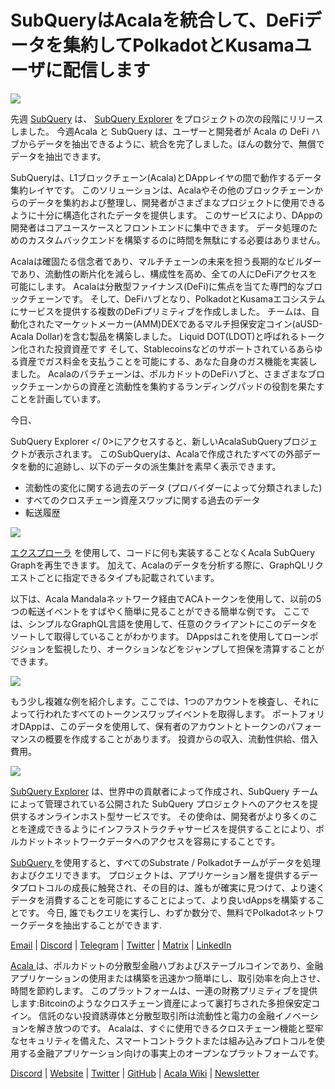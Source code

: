 # SubQueryはAcalaを統合して、DeFiデータを集約してPolkadotとKusamaユーザに配信します

![](https://miro.medium.com/max/1400/1*cg4kJs0WEcyPP73EAtHomA.png)

先週 [SubQuery](https://www.subquery.network/) は、 [SubQuery Explorer](https://explorer.subquery.network/) をプロジェクトの次の段階にリリースしました。 今週Acala と SubQuery は、ユーザーと開発者が Acala の DeFi ハブからデータを抽出できるように、統合を完了しました。ほんの数分で、無償でデータを抽出できます。

SubQueryは、L1ブロックチェーン(Acala)とDAppレイヤの間で動作するデータ集約レイヤです。 このソリューションは、Acalaやその他のブロックチェーンからのデータを集約および整理し、開発者がさまざまなプロジェクトに使用できるように十分に構造化されたデータを提供します。 このサービスにより、DAppの開発者はコアユースケースとフロントエンドに集中できます。 データ処理のためのカスタムバックエンドを構築するのに時間を無駄にする必要はありません。

Acalaは確固たる信念者であり、マルチチェーンの未来を担う長期的なビルダーであり、流動性の断片化を減らし、構成性を高め、全ての人にDeFiアクセスを可能にします。 Acalaは分散型ファイナンス(DeFi)に焦点を当てた専門的なブロックチェーンです。 そして、DeFiハブとなり、PolkadotとKusamaエコシステムにサービスを提供する複数のDeFiプリミティブを作成しました。 チームは、自動化されたマーケットメーカー(AMM)DEXであるマルチ担保安定コイン(aUSD-Acala Dollar)を含む製品を構築しました。 Liquid DOT(LDOT)と呼ばれるトークン化された投資資産です そして、Stablecoinsなどのサポートされているあらゆる資産でガス料金を支払うことを可能にする、あなた自身のガス機能を実装しました。 Acalaのパラチェーンは、ポルカドットのDeFiハブと、さまざまなブロックチェーンからの資産と流動性を集約するランディングパッドの役割を果たすことを計画しています。

今日、

 SubQuery Explorer </ 0>にアクセスすると、新しいAcalaSubQueryプロジェクトが表示されます。 このSubQueryは、Acalaで作成されたすべての外部データを動的に追跡し、以下のデータの派生集計を素早く表示できます。</p> 

-   流動性の変化に関する過去のデータ (プロバイダーによって分類されました)
-   すべてのクロスチェーン資産スワップに関する過去のデータ
-   転送履歴

![](https://miro.medium.com/max/1400/0*sXPljA1RE754fuDQ)

[エクスプローラ](https://explorer.subquery.network/) を使用して、コードに何も実装することなくAcala SubQuery Graphを再生できます。 加えて、Acalaのデータを分析する際に、GraphQLリクエストごとに指定できるタイプも記載されています。

以下は、Acala Mandalaネットワーク経由でACAトークンを使用して、以前の5つの転送イベントをすばやく簡単に見ることができる簡単な例です。 ここでは、シンプルなGraphQL言語を使用して、任意のクライアントにこのデータをソートして取得していることがわかります。 DAppsはこれを使用してローンポジションを監視したり、オークションなどをジャンプして担保を清算することができます。

![](https://miro.medium.com/max/1400/0*zlxPf2tz8DVX95kY)

もう少し複雑な例を紹介します。ここでは、1つのアカウントを検査し、それによって行われたすべてのトークンスワップイベントを取得します。 ポートフォリオDAppは、このデータを使用して、保有者のアカウントとトークンのパフォーマンスの概要を作成することがあります。 投資からの収入、流動性供給、借入費用。

![](https://miro.medium.com/max/1400/0*hdTbn41vDvIYuv3_)

[SubQuery Explorer](https://explorer.subquery.network/) は、世界中の貢献者によって作成され、SubQuery チームによって管理されている公開された SubQuery プロジェクトへのアクセスを提供するオンラインホスト型サービスです。 その使命は、開発者がより多くのことを達成できるようにインフラストラクチャサービスを提供することにより、ポルカドットネットワークデータへのアクセスを容易にすることです。

[ SubQuery ](https://www.subquery.network/)を使用すると、すべてのSubstrate / Polkadotチームがデータを処理およびクエリできます。 プロジェクトは、アプリケーション層を提供するデータプロトコルの成長に触発され、その目的は、誰もが確実に見つけて、より速くデータを消費することを可能にすることによって、より良いdAppsを構築することです。 今日, 誰でもクエリを実行し、わずか数分で、無料でPolkadotネットワークデータを抽出することができます.

[Email](mailto:hello@subquery.network) | [Discord](https://discord.com/invite/78zg8aBSMG) | [Telegram](https://t.me/subquerynetwork) | [Twitter](https://twitter.com/subquerynetwork) | [Matrix](https://matrix.to/#/#subquery:matrix.org) | [LinkedIn](https://www.linkedin.com/company/subquery)

[ Acala ](http://acala.network/)は、ポルカドットの分散型金融ハブおよびステーブルコインであり、金融​​アプリケーションの使用または構築を迅速かつ簡単にし、取引効率を向上させ、時間を節約します。 このプラットフォームは、一連の財務プリミティブを提供します:Bitcoinのようなクロスチェーン資産によって裏打ちされた多担保安定コイン。 信託のない投資誘導体と分散型取引所は流動性と電力の金融イノベーションを解き放つのです。 Acalaは、すぐに使用できるクロスチェーン機能と堅牢なセキュリティを備えた、スマートコントラクトまたは組み込みプロトコルを使用する金融アプリケーション向けの事実上のオープンなプラットフォームです。

[Discord](https://discord.gg/vdbFVCH) | [Website](https://acala.network/) | [Twitter](https://twitter.com/AcalaNetwork) | [GitHub](https://github.com/AcalaNetwork/Acala) | [Acala Wiki](https://github.com/AcalaNetwork/Acala/wiki) | [Newsletter](https://share.hsforms.com/1X9RxkXk-R62I0VNbATaDXw4h8qc)
